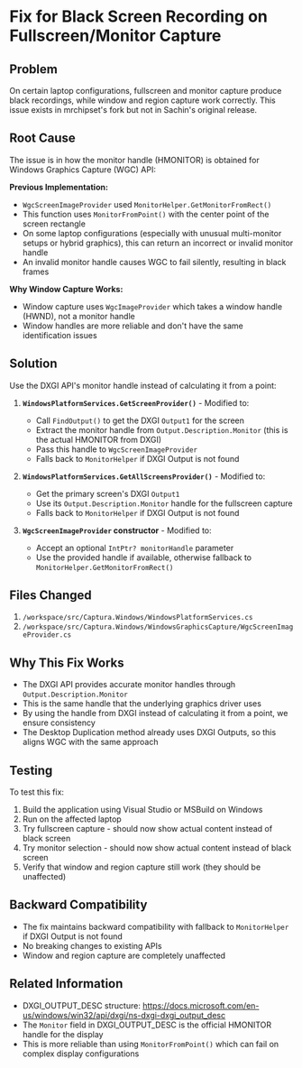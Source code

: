 # Fix for Black Screen Recording on Fullscreen/Monitor Capture

## Problem
On certain laptop configurations, fullscreen and monitor capture produce black recordings, while window and region capture work correctly. This issue exists in mrchipset's fork but not in Sachin's original release.

## Root Cause
The issue is in how the monitor handle (HMONITOR) is obtained for Windows Graphics Capture (WGC) API:

**Previous Implementation:**
- `WgcScreenImageProvider` used `MonitorHelper.GetMonitorFromRect()` 
- This function uses `MonitorFromPoint()` with the center point of the screen rectangle
- On some laptop configurations (especially with unusual multi-monitor setups or hybrid graphics), this can return an incorrect or invalid monitor handle
- An invalid monitor handle causes WGC to fail silently, resulting in black frames

**Why Window Capture Works:**
- Window capture uses `WgcImageProvider` which takes a window handle (HWND), not a monitor handle
- Window handles are more reliable and don't have the same identification issues

## Solution
Use the DXGI API's monitor handle instead of calculating it from a point:

1. **`WindowsPlatformServices.GetScreenProvider()`** - Modified to:
   - Call `FindOutput()` to get the DXGI `Output1` for the screen
   - Extract the monitor handle from `Output.Description.Monitor` (this is the actual HMONITOR from DXGI)
   - Pass this handle to `WgcScreenImageProvider`
   - Falls back to `MonitorHelper` if DXGI Output is not found

2. **`WindowsPlatformServices.GetAllScreensProvider()`** - Modified to:
   - Get the primary screen's DXGI `Output1`
   - Use its `Output.Description.Monitor` handle for the fullscreen capture
   - Falls back to `MonitorHelper` if DXGI Output is not found

3. **`WgcScreenImageProvider` constructor** - Modified to:
   - Accept an optional `IntPtr? monitorHandle` parameter
   - Use the provided handle if available, otherwise fallback to `MonitorHelper.GetMonitorFromRect()`

## Files Changed
1. `/workspace/src/Captura.Windows/WindowsPlatformServices.cs`
2. `/workspace/src/Captura.Windows/WindowsGraphicsCapture/WgcScreenImageProvider.cs`

## Why This Fix Works
- The DXGI API provides accurate monitor handles through `Output.Description.Monitor`
- This is the same handle that the underlying graphics driver uses
- By using the handle from DXGI instead of calculating it from a point, we ensure consistency
- The Desktop Duplication method already uses DXGI Outputs, so this aligns WGC with the same approach

## Testing
To test this fix:
1. Build the application using Visual Studio or MSBuild on Windows
2. Run on the affected laptop
3. Try fullscreen capture - should now show actual content instead of black screen
4. Try monitor selection - should now show actual content instead of black screen
5. Verify that window and region capture still work (they should be unaffected)

## Backward Compatibility
- The fix maintains backward compatibility with fallback to `MonitorHelper` if DXGI Output is not found
- No breaking changes to existing APIs
- Window and region capture are completely unaffected

## Related Information
- DXGI_OUTPUT_DESC structure: https://docs.microsoft.com/en-us/windows/win32/api/dxgi/ns-dxgi-dxgi_output_desc
- The `Monitor` field in DXGI_OUTPUT_DESC is the official HMONITOR handle for the display
- This is more reliable than using `MonitorFromPoint()` which can fail on complex display configurations
